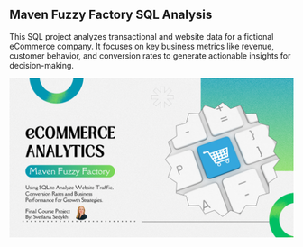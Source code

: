 ## Maven Fuzzy Factory SQL Analysis

This SQL project analyzes transactional and website data for a fictional eCommerce company. It focuses on key business metrics like revenue, customer behavior, and conversion rates to generate actionable insights for decision-making.

![Project_cover](Cover.png)

